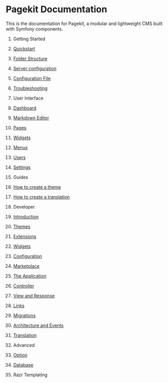 Pagekit Documentation
=====================

This is the documentation for Pagekit, a modular and lightweight CMS built with
Symfony components.

1. Getting Started
  1. [Quickstart](quickstart.md)
  2. [Folder Structure](folder-structure.md)
  3. [Server configuration](serverconfig.md)
  4. [Configuration File](configuration-file.md)
  5. [Troubleshooting](troubleshooting.md)

2. User Interface
  1. [Dashboard](ui-dashboard.md)
  2. [Markdown Editor](ui-markdown-editor.md)
  3. [Pages](ui-pages.md)
  4. [Widgets](ui-widgets.md)
  5. [Menus](ui-menus.md)
  6. [Users](ui-users.md)
  7. [Settings](ui-settings.md)

3. Guides
  1. [How to create a theme](guide-theme.md)
  2. [How to create a translation](guide-translation.md)

4. Developer
  1. [Introduction](introduction.md)
  2. [Themes](themes.md)
  3. [Extensions](extensions.md)
  4. [Widgets](widgets.md)
  5. [Configuration](configuration.md)
  6. [Marketplace](marketplace.md)
  7. [The Application](application.md)
  8. [Controller](controller.md)
  9. [View and Response](view-response.md)
  10. [Links](links.md)
  11. [Migrations](migrations.md)
  12. [Architecture and Events](architecture-events.md)
  13. [Translation](translation.md)

5. Advanced
  1. [Option](api-option.md)
  2. [Database](database.md)
  3. Razr Templating

